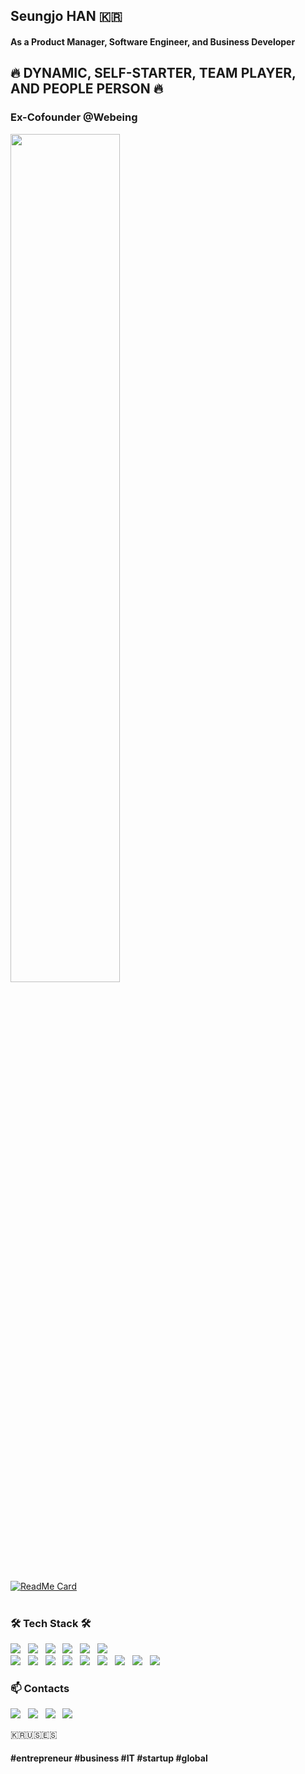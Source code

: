 ## Seungjo HAN 🇰🇷
#### As a Product Manager, Software Engineer, and Business Developer
## 🔥 DYNAMIC, SELF-STARTER, TEAM PLAYER, AND PEOPLE PERSON 🔥

### Ex-Cofounder @Webeing
<!-- ### (Coming Soon)Preparing New Startup
 -->

<!--
**seungjohan/seungjohan** is a ✨ _special_ ✨ repository because its `README.md` (this file) appears on your GitHub profile.

Here are some ideas to get you started:

- 🔭 I’m currently working on ...
- 🌱 I’m currently learning ...
- 👯 I’m looking to collaborate on ...
- 🤔 I’m looking for help with ...
- 💬 Ask me about ...
- 📫 How to reach me: ...
- 😄 Pronouns: ...
- ⚡ Fun fact: ...
-->

<!--  GitHub Stat  -->
<img src="https://github-readme-stats.vercel.app/api?username=seungjohan&border=true&border_color=89e051&border_radius=9&cache_seconds=1800&theme=radical&show_icons=true&hide=stars&count_private=true" width=59%>

[![ReadMe Card](https://github-readme-stats.vercel.app/api/pin/?username=seungjohan&repo=webeingfruits&theme=dracula)](https://github.com/seungjohan/webeingfruits)
</br>
</br>

<!-- Tech Stack -->
<h3 align="left"><b>🛠 Tech Stack 🛠</b></h3>
<p align="left">
<img src="https://img.shields.io/badge/Python-3776AB?style=flat-square&logo=Python&logoColor=white"/></a> &nbsp
<img src="https://img.shields.io/badge/C-A8B9CC?style=flat-square&logo=C&logoColor=white"/></a> &nbsp
<img src="https://img.shields.io/badge/HTML5-E34F26?style=flat-square&logo=HTML5&logoColor=white"/></a> &nbsp
<img src="https://img.shields.io/badge/CSS3-1572B6?style=flat-square&logo=CSS3&logoColor=white"/></a> &nbsp
<img src="https://img.shields.io/badge/JavaScript-F7DF1E?style=flat-square&logo=JavaScript&logoColor=white"/></a> &nbsp
<img src="https://img.shields.io/badge/SQL-4479A1?style=flat-square&logo=SQL&logoColor=white"/></a> &nbsp
</br>
<img src="https://img.shields.io/badge/Git-F05032?style=flat-square&logo=Git&logoColor=white"/></a> &nbsp
<img src="https://img.shields.io/badge/Django-092E20?style=flat-square&logo=Django&logoColor=white"/></a> &nbsp
<img src="https://img.shields.io/badge/MySQL-4479A1?style=flat-square&logo=MySQL&logoColor=white"/></a> &nbsp
<img src="https://img.shields.io/badge/Bootstrap-7952B3?style=flat-square&logo=Bootstrap&logoColor=white"/></a> &nbsp 
<img src="https://img.shields.io/badge/Node.js-339933?style=flat-square&logo=Node.js&logoColor=white"/></a> &nbsp
<!-- <img src="https://img.shields.io/badge/Android-3DDC84?style=flat-square&logo=Android&logoColor=white"/></a> &nbsp -->
<img src="https://img.shields.io/badge/MongoDB-47A248?style=flat-square&logo=MongoDB&logoColor=white"/></a> &nbsp
<img src="https://img.shields.io/badge/Postman-FF6C37?style=flat-square&logo=Postman&logoColor=white"/></a> &nbsp
<!-- <img src="https://img.shields.io/badge/c++-00599C?style=flat-square&logo=c%2B%2B&logoColor=white"/></a> &nbsp  -->
<img src="https://img.shields.io/badge/Amazon AWS-232F3E?style=flat-square&logo=Amazon%20AWS&logoColor=white"/></a> &nbsp
<img src="https://img.shields.io/badge/iOS-000000?style=flat-square&logo=iOS&logoColor=white"/></a> &nbsp
<!-- Contract -->

### 📫 Contacts

<p>
<!--  Gmail   -->
<a href="mailto:seungjohan.kr@gmail.com?"><img src="https://img.shields.io/badge/Gmail-EA4335?style=flat-square&logo=Gmail&logoColor=white&link=(mailto:seunjohan.kr@gmail.com?subject=Hi%SeungJo,%reaching%out%to%you%from%Github!)"></a> &nbsp
<!--  Linkedin   -->
<a href="https://www.linkedin.com/in/seungjohan/"><img src="https://img.shields.io/badge/LinkedIn-0A66C2?style=flat-square&logo=LinkedIn&logoColor=white&link=https://www.linkedin.com/in/seungjohan/"></a> &nbsp
<!--  Substack   -->
<a href="https://konnellkelly.substack.com/"><img src="https://img.shields.io/badge/Substack-FF7731?style=flat-square&logo=Substack&logoColor=white&link=https://konnellkelly.substack.com/"></a> &nbsp
<!--  Brunch   -->
<a href="https://brunch.co.kr/@konnellkelly/"><img src="https://img.shields.io/badge/Brunch-FFCD00?style=flat-square&logo=kakao&logoColor=white&link=https://brunch.co.kr/@konnellkelly/"></a> &nbsp
<!--  NaverBlog   -->
<!-- <a href="https://blog.naver.com/tmdwh7275/"><img src="https://img.shields.io/badge/NaverBlog-03C75A?style=flat-square&logo=Naver&logoColor=white&link=https://blog.naver.com/tmdwh7275/"></a> &nbsp -->
<!-- Tistory  -->
<!-- <a href="https://konnellwaldron.tistory.com/">
<img src="https://img.shields.io/badge/Blog-28680d?style=flat-square&logo=tistory&logoColor=white"/></a> -->

 <!--  Facebook   -->
<!-- <a href="https://www.facebook.com/seungjohan1012"><img src="https://img.shields.io/badge/-Facebook-1877f2?style=flat-square&logo=facebook&logoColor=white&link=https://www.facebook.com/seungjohan1012"></a> &nbsp -->
<!--  Instagram   -->
<!-- <a href="https://www.instagram.com/1012inthemirror/"><img src="https://img.shields.io/badge/Instagram-E4405F?style=flat-square&logo=Instagram&logoColor=white&link=https://www.instagram.com/1012inthemirror/"></a> &nbsp
 -->
</p>



🇰🇷🇺🇸🇪🇸


#### #entrepreneur #business #IT #startup #global
